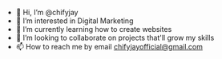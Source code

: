 - 👋 Hi, I’m @chifyjay
- 👀 I’m interested in Digital Marketing
- 🌱 I’m currently learning how to create websites
- 💞️ I’m looking to collaborate on projects that'll grow my skills
- 📫 How to reach me by email chifyjayofficial@gmail.com 

<!---
chifyjay/chifyjay is a ✨ special ✨ repository because its `README.md` (this file) appears on your GitHub profile.
You can click the Preview link to take a look at your changes.
--->
